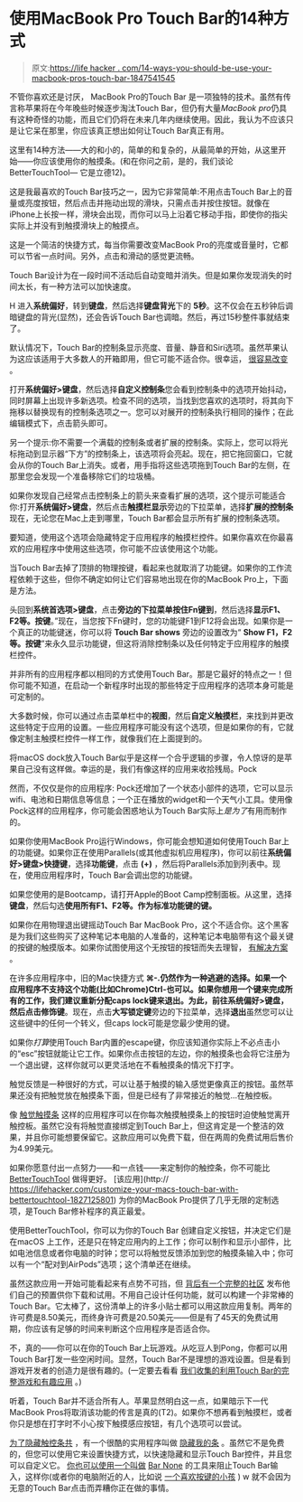 # 使用MacBook Pro Touch Bar的14种方式

> 原文:[https://life hacker . com/14-ways-you-should-be-use-your-macbook-pros-touch-bar-1847541545](https://lifehacker.com/14-ways-you-should-be-using-your-macbook-pros-touch-bar-1847541545)

不管你喜欢还是讨厌， MacBook Pro的Touch Bar 是一项独特的技术。虽然有传言称苹果将在今年晚些时候逐步淘汰Touch Bar，但仍有大量*MacBook pro*仍具有这种奇怪的功能，而且它们仍将在未来几年内继续使用。因此，我认为不应该只是让它呆在那里，你应该真正想出如何让Touch Bar真正有用。

这里有14种方法——大的和小的，简单的和复杂的，从最简单的开始，从这里开始——你应该使用你的触摸条。(和在你问之前，是的，我们谈论BetterTouchTool— 它是立德12)。

这是我最喜欢的Touch Bar技巧之一，因为它非常简单:不用点击Touch Bar上的音量或亮度按钮，然后点击并拖动出现的滑块，只需点击并按住按钮。就像在iPhone上长按一样，滑块会出现，而你可以马上沿着它移动手指，即使你的指尖实际上并没有到触摸滑块上的触摸点。

这是一个简洁的快捷方式，每当你需要改变MacBook Pro的亮度或音量时，它都可以节省一点时间。另外，点击和滑动的感觉更流畅。

Touch Bar设计为在一段时间不活动后自动变暗并消失。但是如果你发现消失的时间太长，有一种方法可以加快速度。

H 进入**系统偏好**，转到**键盘**，然后选择**键盘背光**下的 **5秒**。这不仅会在五秒钟后调暗键盘的背光(显然)，还会告诉Touch Bar也调暗。然后，再过15秒整件事就结束了。

默认情况下，Touch Bar的控制条显示亮度、音量、静音和Siri选项。虽然苹果认为这应该适用于大多数人的开箱即用，但它可能不适合你。很幸运， [很容易改变](https://lifehacker.com/how-to-add-custom-buttons-to-the-touch-bar-on-a-new-mac-1826846971) 。

打开**系统偏好>键盘**，然后选择**自定义控制条**您会看到控制条中的选项开始抖动，同时屏幕上出现许多新选项。检查不同的选项，当找到您喜欢的选项时，将其向下拖移以替换现有的控制条选项之一。您可以对展开的控制条执行相同的操作；在此编辑模式下，点击箭头即可。

另一个提示:你不需要一个满载的控制条或者扩展的控制条。实际上，您可以将光标拖动到显示器“下方”的控制条上，该选项将会亮起。现在，把它拖回窗口，它就会从你的Touch Bar上消失。或者，用手指将这些选项拖到Touch Bar的左侧，在那里您会发现一个准备移除它们的垃圾桶。

如果你发现自己经常点击控制条上的箭头来查看扩展的选项，这个提示可能适合你:打开**系统偏好>键盘**，然后点击**触摸栏显示**旁边的下拉菜单，选择**扩展的控制条**现在，无论您在Mac上走到哪里，Touch Bar都会显示所有扩展的控制条选项。

要知道，使用这个选项会隐藏特定于应用程序的触摸栏控件。如果你喜欢在你最喜欢的应用程序中使用这些选项，你可能不应该使用这个功能。

当Touch Bar去掉了顶排的物理按键，看起来也就取消了功能键。如果你的工作流程依赖于这些，但你不确定如何让它们容易地出现在你的MacBook Pro上，下面是方法。

头回到**系统首选项>键盘**，点击**旁边的下拉菜单按住Fn键到**，然后选择**显示F1、F2等。按键**。”现在，当您按下Fn键时，您的功能键F1到F12将会出现。如果你是一个真正的功能键迷，你可以将 **Touch Bar shows** 旁边的设置改为“ **Show F1，F2等。按键**”来永久显示功能键，但这将消除控制条以及任何特定于应用程序的触摸栏控件。

并非所有的应用程序都以相同的方式使用Touch Bar。那是它最好的特点之一！但你可能不知道，在启动一个新程序时出现的那些特定于应用程序的选项本身可能是可定制的。

大多数时候，你可以通过点击菜单栏中的**视图**，然后**自定义触摸栏**，来找到并更改这些特定于应用的设置。一些应用程序可能没有这个选项，但是如果你的有，它就像定制主触摸栏控件一样工作，就像我们在上面提到的。

将macOS dock放入Touch Bar似乎是这样一个合乎逻辑的步骤，令人惊讶的是苹果自己没有这样做。幸运的是，我们有像这样的应用来收拾残局。Pock  

然而，不仅仅是你的应用程序: Pock还增加了一个状态小部件的选项，它可以显示wifi、电池和日期信息等信息；一个正在播放的widget和一个天气小工具。使用像Pock这样的应用程序，你可能会困惑地认为Touch Bar实际上*是为了*有用而制作的。

如果你使用MacBook Pro运行Windows，你可能会想知道如何使用Touch Bar上的功能键。如果你正在使用Parallels(或其他虚拟机应用程序)，你可以前往**系统偏好>键盘>快捷键**，选择**功能键**，点击 **(+)** ，然后将Parallels添加到列表中。现在，使用应用程序时，Touch Bar会调出您的功能键。

如果您使用的是Bootcamp，请打开Apple的Boot Camp控制面板。从这里，选择**键盘**，然后勾选**使用所有F1、F2等。作为标准功能键的键。**

如果你在用物理退出键摇动Touch Bar MacBook Pro，这个不适合你。这个黑客是为我们这些购买了这种笔记本电脑的人准备的，这种笔记本电脑带有这个最关键的按键的触摸版本。如果你试图使用这个无按钮的按钮而失去理智， [有解决方案](https://lifehacker.com/use-these-mac-shortcuts-instead-of-the-esc-key-1828236210) 。

在许多应用程序中，旧的Mac快捷方式 **⌘-.**仍然作为一种逃避的选择。如果一个应用程序不支持这个功能(比如Chrome)**Ctrl-**也可以。如果你想用一个键来完成所有的工作，我们建议重新分配caps lock键来退出。为此，前往**系统偏好>键盘**，然后点击**修饰键**。现在，点击**大写锁定键**旁边的下拉菜单，选择**退出**虽然您可以让这些键中的任何一个转义，但caps lock可能是您最少使用的键。

如果你*打算*使用Touch Bar内置的escape键，你应该知道你实际上不必点击小的“esc”按钮就能让它工作。如果你点击按钮的左边，你的触摸条也会将它注册为一个退出键，这样你就可以更灵活地在不看触摸条的情况下打字。

触觉反馈是一种很好的方式，可以让基于触摸的输入感觉更像真正的按钮。虽然苹果还没有把触觉放在触摸条下面，但是已经有了非常接近的触觉...在触控板。

像 [触觉触摸条](https://www.haptictouchbar.com/) 这样的应用程序可以在你每次触摸触摸条上的按钮时迫使触觉离开触控板。虽然它没有将触觉直接绑定到Touch Bar上，但这肯定是一个整洁的效果，并且你可能想要保留它。这款应用可以免费下载，但在两周的免费试用后售价为4.99美元。

如果你愿意付出一点努力——和一点钱——来定制你的触控条，你不可能比 [BetterTouchTool](https://folivora.ai/) 做得更好。 [该应用](http:// https://lifehacker.com/customize-your-macs-touch-bar-with-bettertouchtool-1827125801) 为你的MacBook Pro提供了几乎无限的定制选项，是Touch Bar修补程序的真正最爱。

使用BetterTouchTool，你可以为你的Touch Bar 创建自定义按钮，并决定它们是在macOS 上工作，还是只在特定应用内的上工作；你可以制作和显示小部件，比如电池信息或者你电脑的时钟；您可以将触觉反馈添加到您的触摸条输入中；你可以有一个“配对到AirPods”选项；这个清单还在继续。

虽然这款应用一开始可能看起来有点势不可挡，但 [背后有一个完整的社区](https://community.folivora.ai) 发布他们自己的预置供你下载和试用。不用自己设计任何功能，就可以构建一个非常棒的Touch Bar。它太棒了，这份清单上的许多小贴士都可以用这款应用复制。两年的许可费是8.50美元，而终身许可费是20.50美元——但是有了45天的免费试用期，你应该有足够的时间来判断这个应用程序是否适合你。

不，真的——你可以在你的Touch Bar上玩游戏。从吃豆人到Pong，你都可以用Touch Bar打发一些空闲时间。显然，Touch Bar不是理想的游戏设置。但是看到游戏开发者的创造力是很有趣的。(一定要去看看 [我们收集的利用Touch Bar的完整游戏和有趣应用](https://lifehacker.com/trick-out-your-touch-bar-with-these-creative-apps-and-g-1827583635) 。)

听着，Touch Bar并不适合所有人。苹果显然明白这一点，如果暗示下一代MacBook Pros将取消该功能的传言是真的(T2)。如果你不想再看到触摸栏，或者你只是想在打字时不小心按下触摸感应按钮，有几个选项可以尝试。

[为了隐藏触控条共](https://lifehacker.com/hide-your-macs-touch-bar-with-this-inexpensive-app-1845633601) ，有一个很酷的实用程序叫做 [隐藏我的条](https://hidemybar.clemstation.com/) 。虽然它不是免费的，但您可以使用它来设置快捷方式，以快速隐藏和显示Touch Bar控件，并且您可以自定义它。 [你也可以使用一个叫做](https://lifehacker.com/how-to-disable-or-hide-your-macbooks-touch-bar-1843571363) [Bar None](https://shauninman.com/archive/2020/04/12/bar_none) 的工具来阻止Touch Bar输入，这样你(或者你的电脑附近的人，比如说 [一个喜欢按键的小孩](https://lifehacker.com/how-to-disable-or-hide-your-macbooks-touch-bar-1843571363) ) w 就不会因为无意的Touch Bar点击而弄糟你正在做的事情。